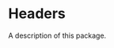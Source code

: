 <!--
 README.md

 This source file is part of the Headers open source project.

 Copyright ©2018 the Headers project contributors.
 -->

# Headers

A description of this package.
